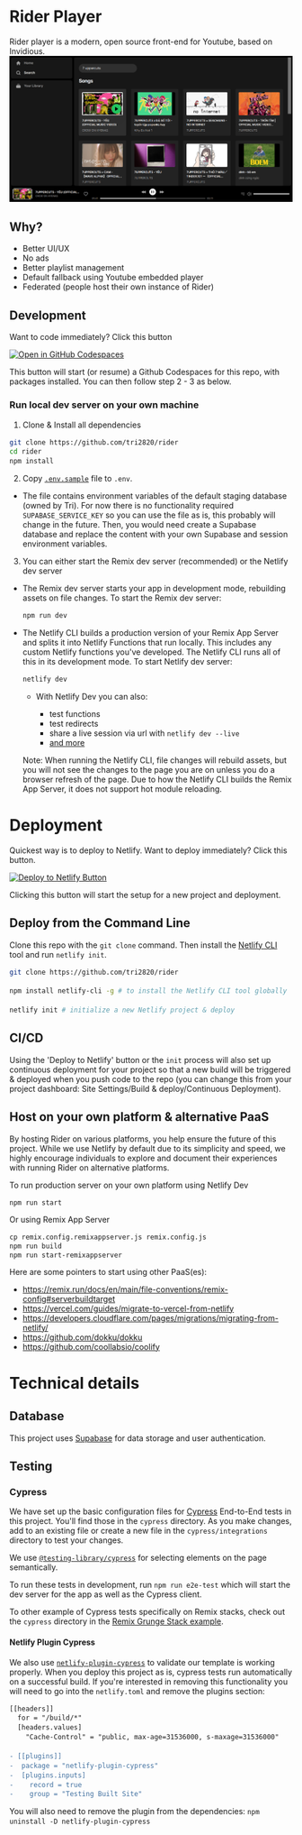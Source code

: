 # Rider Player
Rider player is a modern, open source front-end for Youtube, based on Invidious.
![Screenshot of Rider Player](public/screenshot.png)
## Why? 

- Better UI/UX
- No ads
- Better playlist management
- Default fallback using Youtube embedded player
- Federated (people host their own instance of Rider)

## Development
Want to code immediately? Click this button

[![Open in GitHub Codespaces](https://github.com/codespaces/badge.svg)](https://github.com/codespaces/new/tri2820/rider?quickstart=1)

This button will start (or resume) a Github Codespaces for this repo, with packages installed. You can then follow step 2 - 3 as below.

### Run local dev server on your own machine
1. Clone & Install all dependencies

  ```sh
  git clone https://github.com/tri2820/rider
  cd rider
  npm install
  ```

2. Copy [`.env.sample`](./.env.sample) file to `.env`. 
  - The file contains environment variables of the default staging database (owned by Tri). For now there is no functionality required `SUPABASE_SERVICE_KEY` so you can use the file as is, this probably will change in the future. Then, you would need create a Supabase database and replace the content with your own Supabase and session environment variables.

3. You can either start the Remix dev server (recommended) or the Netlify dev server
  - The Remix dev server starts your app in development mode, rebuilding assets on file changes. To start the Remix dev server:
    ```sh
    npm run dev
    ```

  - The Netlify CLI builds a production version of your Remix App Server and splits it into Netlify Functions that run locally. This includes any custom Netlify functions you've developed. The Netlify CLI runs all of this in its development mode. To start Netlify dev server:
    ```sh
    netlify dev
    ```
    - With Netlify Dev you can also:

      - test functions
      - test redirects
      - share a live session via url with `netlify dev --live`
      - [and more](https://cli.netlify.com/netlify-dev/)


    Note: When running the Netlify CLI, file changes will rebuild assets, but you will not see the changes to the page you are on unless you do a browser refresh of the page. Due to how the Netlify CLI builds the Remix App Server, it does not support hot module reloading.  

# Deployment
Quickest way is to deploy to Netlify. Want to deploy immediately? Click this button.

[![Deploy to Netlify Button](https://www.netlify.com/img/deploy/button.svg)](https://app.netlify.com/start/deploy?repository=https://github.com/tri2820/rider)

Clicking this button will start the setup for a new project and deployment.

## Deploy from the Command Line

Clone this repo with the `git clone` command. Then install the [Netlify CLI](https://docs.netlify.com/cli/get-started/) tool and run `netlify init`.

```sh
git clone https://github.com/tri2820/rider

npm install netlify-cli -g # to install the Netlify CLI tool globally

netlify init # initialize a new Netlify project & deploy
```

## CI/CD

Using the 'Deploy to Netlify' button or the `init` process will also set up continuous deployment for your project so that a new build will be triggered & deployed when you push code to the repo (you can change this from your project dashboard: Site Settings/Build & deploy/Continuous Deployment).


## Host on your own platform & alternative PaaS

By hosting Rider on various platforms, you help ensure the future of this project. While we use Netlify by default due to its simplicity and speed, we highly encourage individuals to explore and document their experiences with running Rider on alternative platforms.

To run production server on your own platform using Netlify Dev

```
npm run start
```

Or using Remix App Server
```
cp remix.config.remixappserver.js remix.config.js
npm run build
npm run start-remixappserver
```

Here are some pointers to start using other PaaS(es):
- https://remix.run/docs/en/main/file-conventions/remix-config#serverbuildtarget
- https://vercel.com/guides/migrate-to-vercel-from-netlify
- https://developers.cloudflare.com/pages/migrations/migrating-from-netlify/
- https://github.com/dokku/dokku
- https://github.com/coollabsio/coolify

# Technical details
## Database

This project uses [Supabase](https://supabase.com/) for data storage and user authentication.
## Testing

### Cypress

We have set up the basic configuration files for [Cypress](https://go.cypress.io/) End-to-End tests in this project. You'll find those in the `cypress` directory. As you make changes, add to an existing file or create a new file in the `cypress/integrations` directory to test your changes.

We use [`@testing-library/cypress`](https://testing-library.com/cypress) for selecting elements on the page semantically.

To run these tests in development, run `npm run e2e-test` which will start the dev server for the app as well as the Cypress client.

To other example of Cypress tests specifically on Remix stacks, check out the `cypress` directory in the [Remix Grunge Stack example](https://github.com/remix-run/grunge-stack/tree/main/cypress).

#### Netlify Plugin Cypress

We also use [`netlify-plugin-cypress`](https://github.com/cypress-io/netlify-plugin-cypress) to validate our template is working properly. When you deploy this project as is, cypress tests run automatically on a successful build. If you're interested in removing this functionality you will need to go into the `netlify.toml` and remove the plugins section:

```diff
[[headers]]
  for = "/build/*"
  [headers.values]
    "Cache-Control" = "public, max-age=31536000, s-maxage=31536000"

- [[plugins]]
-  package = "netlify-plugin-cypress"
-  [plugins.inputs]
-    record = true
-    group = "Testing Built Site"
```

You will also need to remove the plugin from the dependencies: `npm uninstall -D netlify-plugin-cypress`
